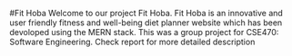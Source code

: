 #Fit Hoba
Welcome to our project Fit Hoba. Fit Hoba is an innovative and user friendly fitness and well-being diet planner website which has been devoloped using the MERN stack.
This was a group project for CSE470: Software Engineering.
Check report for more detailed description 
